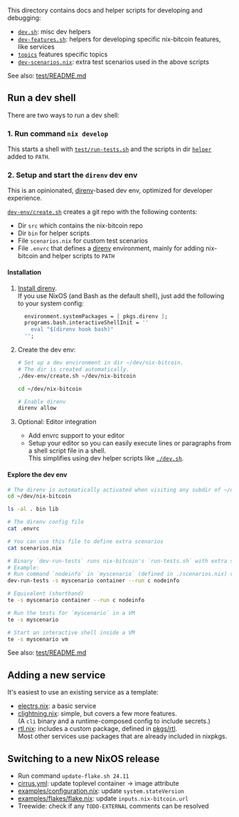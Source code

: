 This directory contains docs and helper scripts for developing and debugging:

- [`dev.sh`](./dev.sh): misc dev helpers
- [`dev-features.sh`](./dev-features.sh): helpers for developing specific
  nix-bitcoin features, like services
- [`topics`](./topics) features specific topics
- [`dev-scenarios.nix`](./dev-scenarios.nix): extra test scenarios used in the above scripts

See also: [test/README.md](../test/README.md)

## Run a dev shell

There are two ways to run a dev shell:

### 1. Run command `nix develop`

This starts a shell with [`test/run-tests.sh`](../test/run-tests.sh) and
the scripts in dir [`helper`](../helper) added to `PATH`.

### 2. Setup and start the `direnv` dev env

This is an opinionated, [direnv](https://direnv.net/)-based dev env, optimized for developer experience.

[`dev-env/create.sh`](./dev-env/create.sh) creates a git repo with the following contents:
- Dir `src` which contains the nix-bitcoin repo
- Dir `bin` for helper scripts
- File `scenarios.nix` for custom test scenarios
- File `.envrc` that defines a [direnv](https://direnv.net/) environment,
  mainly for adding nix-bitcoin and helper scripts to `PATH`

#### Installation

1. [Install direnv](https://direnv.net/docs/installation.html).\
   If you use NixOS (and Bash as the default shell), just add the following to your system config:
   ```nix
     environment.systemPackages = [ pkgs.direnv ];
     programs.bash.interactiveShellInit = ''
       eval "$(direnv hook bash)"
     '';
   ```

2. Create the dev env:
   ```bash
   # Set up a dev environment in dir ~/dev/nix-bitcoin.
   # The dir is created automatically.
   ./dev-env/create.sh ~/dev/nix-bitcoin

   cd ~/dev/nix-bitcoin

   # Enable direnv
   direnv allow
   ```

3. Optional: Editor integration
   - Add envrc support to your editor
   - Setup your editor so you can easily execute lines or paragraphs from a shell script
     file in a shell.\
     This simplifies using dev helper scripts like [`./dev.sh`](./dev.sh).

#### Explore the dev env
```bash
# The direnv is automatically activated when visiting any subdir of ~/dev/nix-bitcoin
cd ~/dev/nix-bitcoin

ls -al . bin lib

# The direnv config file
cat .envrc

# You can use this file to define extra scenarios
cat scenarios.nix

# Binary `dev-run-tests` runs nix-bitcoin's `run-tests.sh` with extra scenarios from ./scenarios.nix
# Example:
# Run command `nodeinfo` in `myscenario` (defined in ./scenarios.nix) via a container
dev-run-tests -s myscenario container --run c nodeinfo

# Equivalent (shorthand)
te -s myscenario container --run c nodeinfo

# Run the tests for `myscenario` in a VM
te -s myscenario

# Start an interactive shell inside a VM
te -s myscenario vm
```

See also: [test/README.md](../test/README.md)

## Adding a new service

It's easiest to use an existing service as a template:
- [electrs.nix](../modules/electrs.nix): a basic service
- [clightning.nix](../modules/clightning.nix): simple, but covers a few more features.\
  (A `cli` binary and a runtime-composed config to include secrets.)
- [rtl.nix](../modules/rtl.nix): includes a custom package, defined in [pkgs/rtl](../pkgs/rtl).\
  Most other services use packages that are already included in nixpkgs.

## Switching to a new NixOS release
- Run command `update-flake.sh 24.11`
- [cirrus.yml](../.cirrus.yml): update toplevel container -> image attribute
- [examples/configuration.nix](../examples/configuration.nix): update `system.stateVersion`
- [examples/flakes/flake.nix](../examples/flakes/flake.nix): update `inputs.nix-bitcoin.url`
- Treewide: check if any `TODO-EXTERNAL` comments can be resolved
